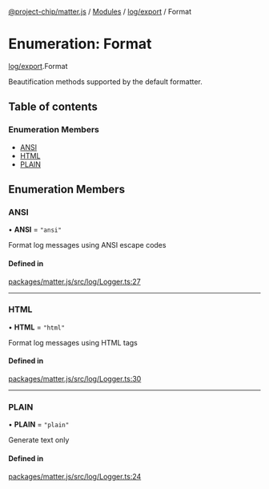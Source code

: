 [@project-chip/matter.js](../README.md) / [Modules](../modules.md) / [log/export](../modules/log_export.md) / Format

# Enumeration: Format

[log/export](../modules/log_export.md).Format

Beautification methods supported by the default formatter.

## Table of contents

### Enumeration Members

- [ANSI](log_export.Format.md#ansi)
- [HTML](log_export.Format.md#html)
- [PLAIN](log_export.Format.md#plain)

## Enumeration Members

### ANSI

• **ANSI** = ``"ansi"``

Format log messages using ANSI escape codes

#### Defined in

[packages/matter.js/src/log/Logger.ts:27](https://github.com/project-chip/matter.js/blob/ac2c2688/packages/matter.js/src/log/Logger.ts#L27)

___

### HTML

• **HTML** = ``"html"``

Format log messages using HTML tags

#### Defined in

[packages/matter.js/src/log/Logger.ts:30](https://github.com/project-chip/matter.js/blob/ac2c2688/packages/matter.js/src/log/Logger.ts#L30)

___

### PLAIN

• **PLAIN** = ``"plain"``

Generate text only

#### Defined in

[packages/matter.js/src/log/Logger.ts:24](https://github.com/project-chip/matter.js/blob/ac2c2688/packages/matter.js/src/log/Logger.ts#L24)
